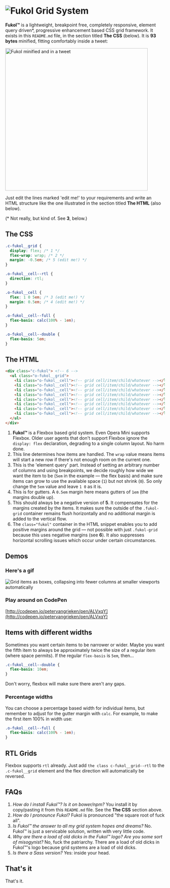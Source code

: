 # ![Fukol Grid System](logo.png)

**Fukol&trade;** is a lightweight, breakpoint free, completely responsive, element query driven\*, progressive enhancement based CSS grid framework. It exists in this `README.md` file, in the section titled **The CSS** (below). It is **93 bytes** minified, fitting comfortably inside a tweet:

<img src="tweet.png" alt="Fukol minified and in a tweet" width="450" />

Just edit the lines marked 'edit me!' to your requirements and write an HTML structure like the one illustrated in the section titled **The HTML** (also below).

(\* Not really, but kind of. See **3**, below.)

## The CSS

```css
.c-fukol__grid {
  display: flex; /* 1 */
  flex-wrap: wrap; /* 2 */
  margin: -0.5em; /* 5 (edit me!) */
}

.o-fukol__cell--rtl {
  direction: rtl;
}

.o-fukol__cell {
  flex: 1 0 5em; /* 3 (edit me!) */
  margin: 0.5em; /* 4 (edit me!) */
}

.o-fukol__cell--full {
  flex-basis: calc(100% - 1em);
}

.o-fukol__cell--double {
  flex-basis: 5em;
}
```

## The HTML

```html
<div class="c-fukol"> <!-- 6 -->
  <ul class="o-fukol__grid">
    <li class="o-fukol__cell"><!-- grid cell/item/child/whatever --></li>
    <li class="o-fukol__cell"><!-- grid cell/item/child/whatever --></li>
    <li class="o-fukol__cell"><!-- grid cell/item/child/whatever --></li>
    <li class="o-fukol__cell"><!-- grid cell/item/child/whatever --></li>
    <li class="o-fukol__cell"><!-- grid cell/item/child/whatever --></li>
    <li class="o-fukol__cell"><!-- grid cell/item/child/whatever --></li>
    <li class="o-fukol__cell"><!-- grid cell/item/child/whatever --></li>
    <li class="o-fukol__cell"><!-- grid cell/item/child/whatever --></li>
  </ul>
</div>
```

1. **Fukol&trade;** is a Flexbox based grid system. Even Opera Mini supports Flexbox. Older user agents that don't support Flexbox ignore the `display: flex` declaration, degrading to a single column layout. No harm done.
2. This line determines how items are handled. The `wrap` value means items will start a new row if there's not enough room on the current one.
3. This is the 'element query' part. Instead of setting an arbitrary number of columns and using breakpoints, we decide roughly how wide we want the item to be (`5em` in the example — the flex basis) and make sure items can grow to use the available space (`1`) but not shrink (`0`). So only change the `5em` value and leave `1 0` as it is.
4. This is for gutters. A `0.5em` margin here means gutters of `1em` (the margins double up).
5. This should always be a negative version of **5**. It compensates for the margins created by the items. It makes sure the outside of the `.fukol-grid` container remains flush horizontally and no additional margin is added to the vertical flow.
7. The `class="fukol"` container in the HTML snippet enables you to add positive margins around the grid — not possible with just `.fukol-grid` because this uses negative margins (see **6**). It also suppresses horizontal scrolling issues which occur under certain circumstances.

## Demos

### Here's a gif

![Grid items as boxes, collapsing into fewer columns at smaller viewports automatically](fukol-demo.gif)

### Play around on CodePen

[http://codepen.io/petervangrieken/pen/ALVxqY](http://codepen.io/petervangrieken/pen/ALVxqY)

## Items with different widths

Sometimes you want certain items to be narrower or wider. Maybe you want the fifth item to always be approximately twice the size of a regular item (where space permits). If the regular `flex-basis` is `5em`, then&hellip;

```css
.c-fukol__cell--double {
  flex-basis: 10em;
}
```

Don't worry, flexbox will make sure there aren't any gaps.

### Percentage widths

You can choose a percentage based width for individual items, but remember to adjust for the gutter margin with `calc`. For example, to make the first item 100% in width use:

```css
.o-fukol__cell--full {
  flex-basis: calc(100% - 1em);
}
```

## RTL Grids

Flexbox supports `rtl` already. Just add `the class c-fukol__grid--rtl` to the `.c-fukol__grid` element and the flex direction will automatically be reversed.

## FAQs

1. *How do I install Fukol&trade;? Is it on bower/npm?* You install it by copy/pasting it from this `README.md` file. See the **The CSS** section above.
2. *How do I pronounce Fukol?* Fukol is pronounced "the square root of fuck all".
3. *Is Fukol&trade; the answer to all my grid system hopes and dreams?* No. Fukol&trade; is just a servicable solution, written with very little code.
4. *Why are there a load of old dicks in the Fukol&trade; logo? Are you some sort of misogynist?* No, fuck the patriarchy. There are a load of old dicks in Fukol&trade;'s logo because grid systems are a load of old dicks.
5. *Is there a Sass version?* Yes: inside your head.

## That's it

That's it.
